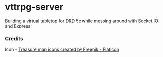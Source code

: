 # vttrpg-server

Building a virtual tabletop for D&D 5e while messing around with Socket.IO and Express. 

### Credits

Icon - [Treasure map icons created by Freepik - Flaticon](https://www.flaticon.com/free-icons/treasure-map)
